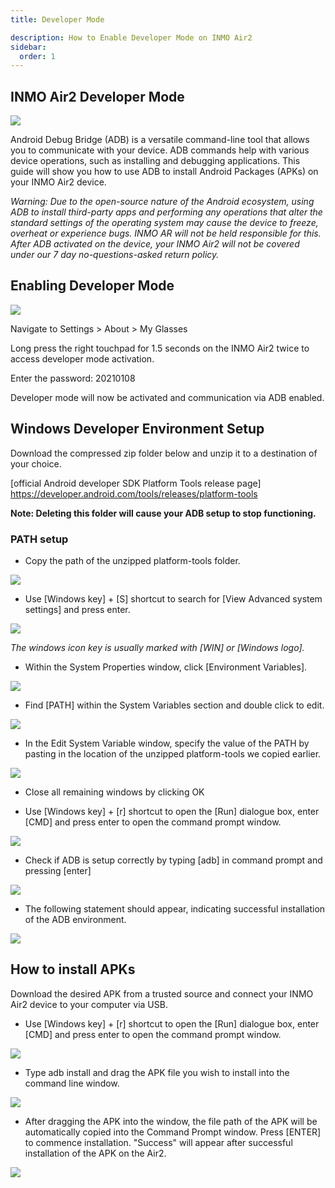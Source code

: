 ```yaml
---
title: Developer Mode

description: How to Enable Developer Mode on INMO Air2
sidebar:
  order: 1
---
```



## INMO Air2 Developer Mode

![](public/images/air2/developer-mode-1.PNG)

Android Debug Bridge (ADB) is a versatile command-line tool that allows you to communicate with your device. ADB commands help with various device operations, such as installing and debugging applications. This guide will show you how to use ADB to install Android Packages (APKs) on your INMO Air2 device.&#x20;

*Warning: Due to the open-source nature of the Android ecosystem, using ADB to install third-party apps and performing any operations that alter the standard settings of the operating system may cause the device to freeze, overheat or experience bugs. INMO AR will not be held responsible for this. After ADB activated on the device, your INMO Air2 will not be covered under our 7 day no-questions-asked return policy.*

&#x20;

## Enabling Developer Mode

&#x20;

![](public/images/air2/developer-mode-2.PNG)

Navigate to Settings > About > My Glasses&#x20;

Long press the right touchpad for 1.5 seconds on the INMO Air2 twice to access developer mode activation.&#x20;

Enter the password: 20210108&#x20;

Developer mode will now be activated and communication via ADB enabled.&#x20;

&#x20;

## Windows Developer Environment Setup

Download the compressed zip folder below and unzip it to a destination of your choice.

\[official Android developer SDK Platform Tools release page] https://developer.android.com/tools/releases/platform-tools

**Note: Deleting this folder will cause your ADB setup to stop functioning.&#x20;**

&#x20;

### PATH setup

* Copy the path of the unzipped platform-tools folder.&#x20;

![](public/images/air2/developer-mode-3.PNG)

* Use \[Windows key] + \[S] shortcut to search for \[View Advanced system settings] and press enter.

![](public/images/air2/developer-mode-4.JPEG)

*The windows icon key is usually marked with \[WIN] or \[Windows logo].&#x20;*

* Within the System Properties window, click \[Environment Variables].



![](public/images/air2/developer-mode-5.png)





* Find \[PATH] within the System Variables section and double click to edit.

![](public/images/air2/developer-mode-6.jpeg)

* In the Edit System Variable window, specify the value of the PATH by pasting in the location of the unzipped platform-tools we copied earlier.&#x20;

![](public/images/air2/developer-mode-7.jpeg)

* Close all remaining windows by clicking OK

* Use \[Windows key] + \[r] shortcut to open the \[Run] dialogue box, enter \[CMD] and press enter to open the command prompt window.

![](public/images/air2/developer-mode-8.png)

* Check if ADB is setup correctly by typing \[adb] in command prompt and pressing \[enter]&#x20;

![](public/images/air2/developer-mode-9.jpeg)

* The following statement should appear, indicating successful installation of the ADB environment.&#x20;

![](public/images/air2/developer-mode-10.png)

## How to install APKs

Download the desired APK from a trusted source and connect your INMO Air2 device to your computer via USB.

* Use \[Windows key] + \[r] shortcut to open the \[Run] dialogue box, enter \[CMD] and press enter to open the command prompt window.

![](public/images/air2/developer-mode-11.jpeg)

* Type adb install and drag the APK file you wish to install into the command line window.

![](public/images/air2/developer-mode-12.jpeg)

* After dragging the APK into the window, the file path of the APK will be automatically copied into the Command Prompt window. Press \[ENTER] to commence installation.  "Success" will appear after successful installation of the APK on the Air2.

![](public/images/air2/developer-mode-13.jpeg)

